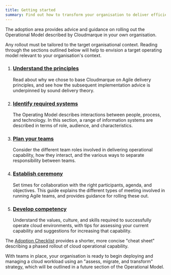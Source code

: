 ```yaml
---
title: Getting started
summary: Find out how to transform your organisation to deliver efficient cloud operational capabilites with the Cloudmarque Operating Guide.
---
```

The adoption area provides advice and guidance on rolling out the Operational Model described by Cloudmarque in your own organisation.

Any rollout must be tailored to the target organisational context. Reading through the sections outlined below will help to envision a target operating model relevant to your organisation's context.

 1. ### [Understand the principles](/cloudmarque/operations/adoption/theory.html)
    Read about why we chose to base Cloudmarque on Agile delivery principles, and see how the subsequent implementation advice is underpinned by sound delivery theory.

 2. ### [Identify required systems](/cloudmarque/operations/adoption/systems.html)
    The Operating Model describes interactions between people, process, and technology. In this section, a range of information systems are described in terms of role, audience, and characteristics.

 3. ### [Plan your teams](/cloudmarque/operations/adoption/teams.html)
    Consider the different team roles involved in delivering operational capability, how they interact, and the various ways to separate responsibility between teams.

 4. ### [Establish ceremony](/cloudmarque/operations/ceremony/)
    Set times for collaboration with the right participants, agenda, and objectives. This guide explains the different types of meeting involved in running Agile teams, and provides guidance for rolling these out.

 5. ### [Develop competency](/cloudmarque/operations/competencies/)
    Understand the values, culture, and skills required to successfully operate cloud environments, with tips for assessing your current capability and suggestions for increasing that capability.

The [Adoption Checklist](/cloudmarque/operations/adoption/checklist.html) provides a shorter, more concise "cheat sheet" describing a phased rollout of cloud operational capability.

With teams in place, your organisation is ready to begin deploying and managing a cloud workload using an "assess, migrate, and transform" strategy, which will be outlined in a future section of the Operational Model.